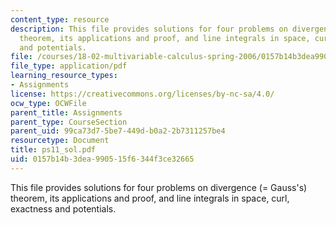 ```yaml
---
content_type: resource
description: This file provides solutions for four problems on divergence (= Gauss's)
  theorem, its applications and proof, and line integrals in space, curl, exactness
  and potentials.
file: /courses/18-02-multivariable-calculus-spring-2006/0157b14b3dea990515f6344f3ce32665_ps11_sol.pdf
file_type: application/pdf
learning_resource_types:
- Assignments
license: https://creativecommons.org/licenses/by-nc-sa/4.0/
ocw_type: OCWFile
parent_title: Assignments
parent_type: CourseSection
parent_uid: 99ca73d7-5be7-449d-b0a2-2b7311257be4
resourcetype: Document
title: ps11_sol.pdf
uid: 0157b14b-3dea-9905-15f6-344f3ce32665
---
```

This file provides solutions for four problems on divergence (= Gauss's) theorem, its applications and proof, and line integrals in space, curl, exactness and potentials.